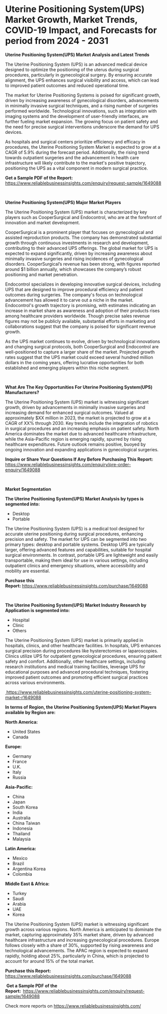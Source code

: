 <p><h1>Uterine Positioning System(UPS) Market Growth, Market Trends, COVID-19 Impact, and Forecasts for period from 2024 - 2031</h1></p><p><strong>Uterine Positioning System(UPS) Market Analysis and Latest Trends</strong></p>
<p><p>The Uterine Positioning System (UPS) is an advanced medical device designed to optimize the positioning of the uterus during surgical procedures, particularly in gynecological surgery. By ensuring accurate alignment, the UPS enhances surgical visibility and access, which can lead to improved patient outcomes and reduced operational time.</p><p>The market for Uterine Positioning Systems is poised for significant growth, driven by increasing awareness of gynecological disorders, advancements in minimally invasive surgical techniques, and a rising number of surgeries performed worldwide. Technological innovations, such as integration with imaging systems and the development of user-friendly interfaces, are further fueling market expansion. The growing focus on patient safety and the need for precise surgical interventions underscore the demand for UPS devices.</p><p>As hospitals and surgical centers prioritize efficiency and efficacy in procedures, the Uterine Positioning System Market is expected to grow at a CAGR of 5.9% during the forecast period. Additionally, the rising trend towards outpatient surgeries and the advancement in health care infrastructure will likely contribute to the market's positive trajectory, positioning the UPS as a vital component in modern surgical practice.</p></p>
<p><strong>Get a Sample PDF of the Report:&nbsp;</strong> <a href="https://www.reliablebusinessinsights.com/enquiry/request-sample/1649088?utm_campaign=115&utm_medium=2&utm_source=Github&utm_content=ia&utm_term=29122024&utm_id=uterine-positioning-systemups">https://www.reliablebusinessinsights.com/enquiry/request-sample/1649088</a></p>
<p>&nbsp;</p>
<p><strong>Uterine Positioning System(UPS) Major Market Players</strong></p>
<p><p>The Uterine Positioning System (UPS) market is characterized by key players such as CooperSurgical and Endocontrol, who are at the forefront of innovation and market development. </p><p>CooperSurgical is a prominent player that focuses on gynecological and assisted reproduction products. The company has demonstrated substantial growth through continuous investments in research and development, contributing to their advanced UPS offerings. The global market for UPS is expected to expand significantly, driven by increasing awareness about minimally invasive surgeries and rising incidences of gynecological disorders. CooperSurgical’s revenue has been strong, with figures reported around $1 billion annually, which showcases the company’s robust positioning and market penetration.</p><p>Endocontrol specializes in developing innovative surgical devices, including UPS that are designed to improve procedural efficiency and patient outcomes during surgeries. The company's focus on technological advancement has allowed it to carve out a niche in the market. Endocontrol's growth trajectory is promising, with estimates indicating an increase in market share as awareness and adoption of their products rises among healthcare providers worldwide. Though precise sales revenue figures may not be publicly available, substantial efforts in marketing and collaborations suggest that the company is poised for significant revenue growth.</p><p>As the UPS market continues to evolve, driven by technological innovations and changing surgical protocols, both CooperSurgical and Endocontrol are well-positioned to capture a larger share of the market. Projected growth rates suggest that the UPS market could exceed several hundred million dollars in the coming years, offering lucrative opportunities for both established and emerging players within this niche segment.</p></p>
<p>&nbsp;</p>
<p><strong>What Are The Key Opportunities For Uterine Positioning System(UPS) Manufacturers?</strong></p>
<p><p>The Uterine Positioning System (UPS) market is witnessing significant growth, driven by advancements in minimally invasive surgeries and increasing demand for enhanced surgical outcomes. Valued at approximately $XX million in 2023, the market is projected to grow at a CAGR of XX% through 2030. Key trends include the integration of robotics in surgical procedures and an increasing emphasis on patient safety. North America dominates the market due to advanced healthcare infrastructure, while the Asia-Pacific region is emerging rapidly, spurred by rising healthcare expenditures. Future outlook remains positive, buoyed by ongoing innovation and expanding applications in gynecological surgeries.</p></p>
<p><strong>Inquire or Share Your Questions If Any Before Purchasing This Report:</strong> <a href="https://www.reliablebusinessinsights.com/enquiry/pre-order-enquiry/1649088?utm_campaign=115&utm_medium=2&utm_source=Github&utm_content=ia&utm_term=29122024&utm_id=uterine-positioning-systemups">https://www.reliablebusinessinsights.com/enquiry/pre-order-enquiry/1649088</a></p>
<p>&nbsp;</p>
<p><strong>Market Segmentation</strong></p>
<p><strong>The Uterine Positioning System(UPS) Market Analysis by types is segmented into:</strong></p>
<p><ul><li>Desktop</li><li>Portable</li></ul></p>
<p><p>The Uterine Positioning System (UPS) is a medical tool designed for accurate uterine positioning during surgical procedures, enhancing precision and safety. The market for UPS can be segmented into two primary types: desktop and portable systems. Desktop UPS are typically larger, offering advanced features and capabilities, suitable for hospital surgical environments. In contrast, portable UPS are lightweight and easily transportable, making them ideal for use in various settings, including outpatient clinics and emergency situations, where accessibility and mobility are essential.</p></p>
<p><strong>Purchase this Report:&nbsp;</strong><a href="https://www.reliablebusinessinsights.com/purchase/1649088?utm_campaign=115&utm_medium=2&utm_source=Github&utm_content=ia&utm_term=29122024&utm_id=uterine-positioning-systemups">https://www.reliablebusinessinsights.com/purchase/1649088</a></p>
<p>&nbsp;</p>
<p><strong>The Uterine Positioning System(UPS) Market Industry Research by Application is segmented into:</strong></p>
<p><ul><li>Hospital</li><li>Clinic</li><li>Others</li></ul></p>
<p><p>The Uterine Positioning System (UPS) market is primarily applied in hospitals, clinics, and other healthcare facilities. In hospitals, UPS enhances surgical precision during procedures like hysterectomies or laparoscopies. Clinics utilize UPS for outpatient gynecological procedures, ensuring patient safety and comfort. Additionally, other healthcare settings, including research institutions and medical training facilities, leverage UPS for educational purposes and advanced procedural techniques, fostering improved patient outcomes and promoting efficient surgical practices across various environments.</p></p>
<p><a href="https://www.reliablebusinessinsights.com/uterine-positioning-system-market-r1649088?utm_campaign=115&utm_medium=2&utm_source=Github&utm_content=ia&utm_term=29122024&utm_id=uterine-positioning-systemups">&nbsp;https://www.reliablebusinessinsights.com/uterine-positioning-system-market-r1649088</a></p>
<p><strong>In terms of Region, the Uterine Positioning System(UPS) Market Players available by Region are:</strong></p>
<p>
    <p> <strong> North America: </strong>
        <ul>
            <li>United States</li>
            <li>Canada</li>
        </ul>
        </p> 
    <p> <strong> Europe: </strong>
        <ul>
            <li>Germany</li>
            <li>France</li>
            <li>U.K.</li>
            <li>Italy</li>
            <li>Russia</li>
        </ul>
        </p> 
    <p> <strong> Asia-Pacific: </strong>
        <ul>
            <li>China</li>
            <li>Japan</li>
            <li>South Korea</li>
            <li>India</li>
            <li>Australia</li>
            <li>China Taiwan</li>
            <li>Indonesia</li>
            <li>Thailand</li>
            <li>Malaysia</li>
        </ul>
        </p> 
    <p> <strong> Latin America: </strong>
        <ul>
            <li>Mexico</li>
            <li>Brazil</li>
            <li>Argentina Korea</li>
            <li>Colombia</li>
        </ul>
        </p> 
    <p> <strong> Middle East & Africa: </strong>
        <ul>
            <li>Turkey</li>
            <li>Saudi</li>
            <li>Arabia</li>
            <li>UAE</li>
            <li>Korea</li>
        </ul>
    </p>
    </p>
<p><p>The Uterine Positioning System (UPS) market is witnessing significant growth across various regions. North America is anticipated to dominate the market, capturing approximately 35% market share, driven by advanced healthcare infrastructure and increasing gynecological procedures. Europe follows closely with a share of 30%, supported by rising awareness and technological advancements. The APAC region is expected to expand rapidly, holding about 25%, particularly in China, which is projected to account for around 15% of the total market.</p></p>
<p><strong>Purchase this Report: </strong><a href="https://www.reliablebusinessinsights.com/purchase/1649088?utm_campaign=115&utm_medium=2&utm_source=Github&utm_content=ia&utm_term=29122024&utm_id=uterine-positioning-systemups">https://www.reliablebusinessinsights.com/purchase/1649088</a></p>
<p>&nbsp;<strong>Get a Sample PDF of the Report:&nbsp;&nbsp;</strong><a href="https://www.reliablebusinessinsights.com/enquiry/request-sample/1649088?utm_campaign=115&utm_medium=2&utm_source=Github&utm_content=ia&utm_term=29122024&utm_id=uterine-positioning-systemups">https://www.reliablebusinessinsights.com/enquiry/request-sample/1649088</a></p>
<p><strong></strong></p>
<p>Check more reports on <a href="https://www.reliablebusinessinsights.com/?utm_campaign=115&utm_medium=2&utm_source=Github&utm_content=ia&utm_term=29122024&utm_id=uterine-positioning-systemups">https://www.reliablebusinessinsights.com/</a></p>